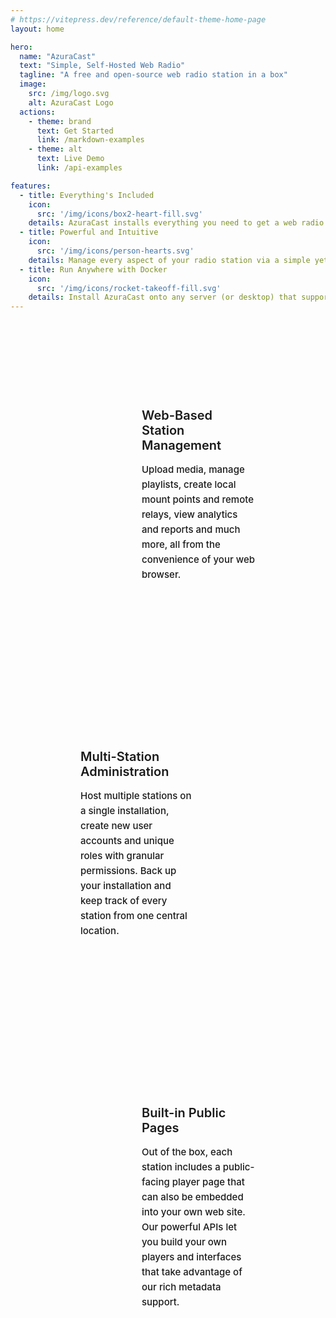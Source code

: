```yaml
---
# https://vitepress.dev/reference/default-theme-home-page
layout: home

hero:
  name: "AzuraCast"
  text: "Simple, Self-Hosted Web Radio"
  tagline: "A free and open-source web radio station in a box"
  image:
    src: /img/logo.svg
    alt: AzuraCast Logo
  actions:
    - theme: brand
      text: Get Started
      link: /markdown-examples
    - theme: alt
      text: Live Demo
      link: /api-examples

features:
  - title: Everything's Included
    icon: 
      src: '/img/icons/box2-heart-fill.svg'
    details: AzuraCast installs everything you need to get a web radio station up and running in minutes.
  - title: Powerful and Intuitive
    icon:
      src: '/img/icons/person-hearts.svg'
    details: Manage every aspect of your radio station via a simple yet powerful web interface.
  - title: Run Anywhere with Docker
    icon:
      src: '/img/icons/rocket-takeoff-fill.svg'
    details: Install AzuraCast onto any server (or desktop) that supports Docker.
---
```


<section class="showcase">
      <div class="row">
        <div class="showcase-img" style="background-image: url('img/bg-showcase-1.png');"></div>
        <div class="showcase-text">
          <h2>Web-Based Station Management</h2>
          <p class="lead mb-0">
            Upload media, manage playlists, create local mount points and remote relays, view analytics and reports and much more, all
            from the convenience of your web browser.
          </p>
        </div>
      </div>
      <div class="row">
        <div class="showcase-img" style="background-image: url('img/bg-showcase-2.png');"></div>
        <div class="showcase-text">
          <h2 class="title">Multi-Station Administration</h2>
          <p class="lead mb-0">
            Host multiple stations on a single installation, create new user accounts and unique roles with granular permissions.
            Back up your installation and keep track of every station from one central location.
          </p>
        </div>
      </div>
      <div class="row">
        <div class="showcase-img" style="background-image: url('img/bg-showcase-3.png');">
        </div>
        <div class="showcase-text">
          <article class="box">
            <h2>Built-in Public Pages</h2>
            <p>
              Out of the box, each station includes a public-facing player page that can also be embedded into your own web site.
              Our powerful APIs let you build your own players and interfaces that take advantage of our rich metadata support.
            </p>
          </article>
        </div>
      </div>
  </section>

<style lang="scss" scoped>
.showcase {
  h2 {
    line-height: 24px;
    font-size: 20px;
    font-weight: 600;
    margin-bottom: 5px;
  }

  p {
    line-height: 24px;
    font-size: 15px;
    font-weight: 500;
    color: var(--vp-c-text-2);
  }

    .row {
        display: flex;

        &:nth-child(2) {
            .showcase-text {
                order: 1;
            }
            .showcase-img {
                order: 2;
            }
        }
    }

    .showcase-text {
        width: 65%;
        padding: 3rem;
    }

    .showcase-img {
        width: 35%;
        min-height: 10rem;
        background-size: cover;
    }

    @media (min-width: 768px) {
        .showcase-text {
            padding: 7rem;
        }
    }
}
</style>
